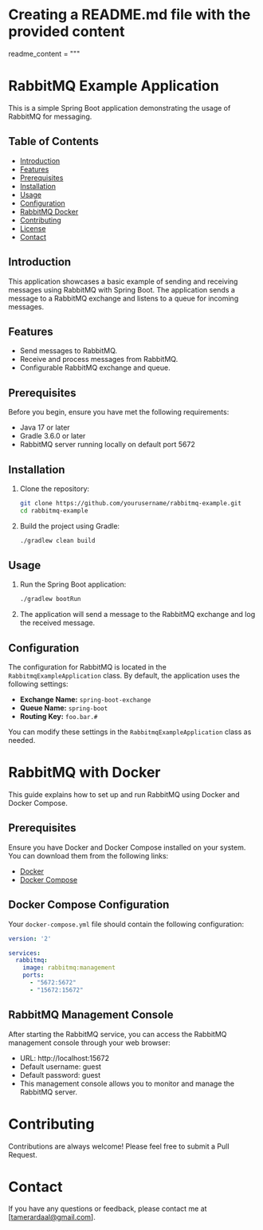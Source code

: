 # Creating a README.md file with the provided content

readme_content = """
# RabbitMQ Example Application

This is a simple Spring Boot application demonstrating the usage of RabbitMQ for messaging.

## Table of Contents

- [Introduction](#introduction)
- [Features](#features)
- [Prerequisites](#prerequisites)
- [Installation](#installation)
- [Usage](#usage)
- [Configuration](#configuration)
- [RabbitMQ Docker](#RabbitMQwithDocker)
- [Contributing](#contributing)
- [License](#license)
- [Contact](#contact)

## Introduction

This application showcases a basic example of sending and receiving messages using RabbitMQ with Spring Boot. The application sends a message to a RabbitMQ exchange and listens to a queue for incoming messages.

## Features

- Send messages to RabbitMQ.
- Receive and process messages from RabbitMQ.
- Configurable RabbitMQ exchange and queue.

## Prerequisites

Before you begin, ensure you have met the following requirements:

- Java 17 or later
- Gradle 3.6.0 or later
- RabbitMQ server running locally on default port 5672

## Installation

1. Clone the repository:

    ```bash
    git clone https://github.com/yourusername/rabbitmq-example.git
    cd rabbitmq-example
    ```

2. Build the project using Gradle:

    ```bash
    ./gradlew clean build
    ```

## Usage

1. Run the Spring Boot application:

    ```bash
    ./gradlew bootRun
    ```

2. The application will send a message to the RabbitMQ exchange and log the received message.

## Configuration

The configuration for RabbitMQ is located in the `RabbitmqExampleApplication` class. By default, the application uses the following settings:

- **Exchange Name:** `spring-boot-exchange`
- **Queue Name:** `spring-boot`
- **Routing Key:** `foo.bar.#`

You can modify these settings in the `RabbitmqExampleApplication` class as needed.

# RabbitMQ with Docker

This guide explains how to set up and run RabbitMQ using Docker and Docker Compose.

## Prerequisites

Ensure you have Docker and Docker Compose installed on your system. You can download them from the following links:
- [Docker](https://docs.docker.com/get-docker/)
- [Docker Compose](https://docs.docker.com/compose/install/)

## Docker Compose Configuration

Your `docker-compose.yml` file should contain the following configuration:

```yaml
version: '2'

services:
  rabbitmq:
    image: rabbitmq:management
    ports:
      - "5672:5672"
      - "15672:15672"
```

## RabbitMQ Management Console
After starting the RabbitMQ service, you can access the RabbitMQ management console through your web browser:

- URL: http://localhost:15672
- Default username: guest
- Default password: guest
- This management console allows you to monitor and manage the RabbitMQ server.

# Contributing
Contributions are always welcome! Please feel free to submit a Pull Request.

# Contact
If you have any questions or feedback, please contact me at [tamerardaal@gmail.com]. 
